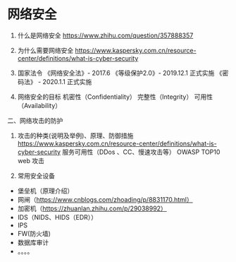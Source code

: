 # 网络安全

1. 什么是网络安全
    https://www.zhihu.com/question/357888357

2. 为什么需要网络安全
    https://www.kaspersky.com.cn/resource-center/definitions/what-is-cyber-security

3. 国家法令
    《网络安全法》- 2017.6
    《等级保护2.0》- 2019.12.1 正式实施
     《密码法》 - 2020.1.1 正式实施

4. 网络安全的目标
   机密性（Confidentiality）
   完整性（Integrity）
   可用性（Availability）


二、网络攻击的防护

1. 攻击的种类(说明及举例)、原理、防御措施 https://www.kaspersky.com.cn/resource-center/definitions/what-is-cyber-security
服务可用性（DDos 、CC、慢速攻击等） 
OWASP TOP10 web 攻击

2. 常用安全设备

 - 堡垒机（原理介绍）
 - 网闸（https://www.cnblogs.com/zhoading/p/8831170.html）
 - 加密机（https://zhuanlan.zhihu.com/p/29038992）
 - IDS（NIDS、HIDS（EDR））
 - IPS
 - FW(防火墙)
 - 数据库审计
 - 。。。。



